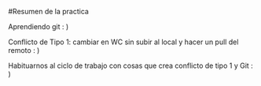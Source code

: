 #Resumen de la practica

Aprendiendo git   : )

Conflicto de Tipo 1: cambiar en WC sin subir al local y hacer un pull del remoto : )

Habituarnos al ciclo de trabajo con cosas que crea conflicto de tipo 1 y Git : )